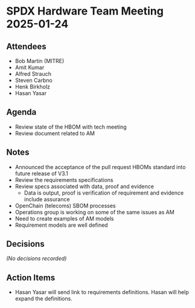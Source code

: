 # SPDX Hardware Team Meeting 2025-01-24

## Attendees

- Bob Martin (MITRE)
- Amit Kumar
- Alfred Strauch
- Steven Carbno
- Henk Birkholz
- Hasan Yasar

## Agenda

- Review state of the HBOM with tech meeting
- Review document related to AM

## Notes

- Announced the acceptance of the pull request HBOMs standard into future release of V3.1
- Review the requirements specifications
- Review specs associated with data, proof and evidence
  - Data is output, proof is verification of requirement and evidence include assurance
- OpenChain (telecoms) SBOM processes
- Operations group is working on some of the same issues as AM
- Need to create examples of AM models
- Requirement models are well defined

## Decisions

*(No decisions recorded)*

## Action Items

- Hasan Yasar will send link to requirements definitions. Hasan will help expand the definitions.
